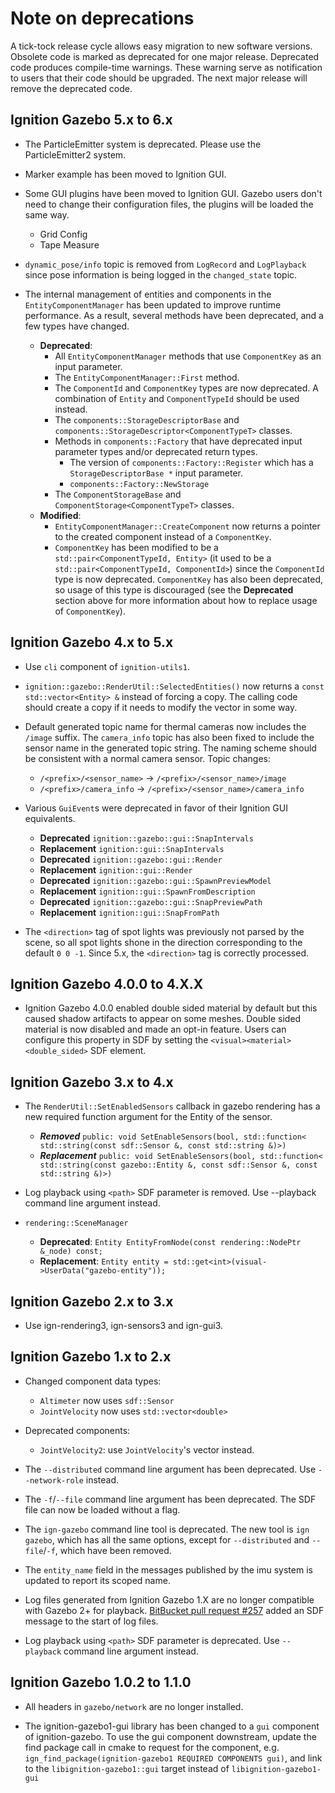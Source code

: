 # Note on deprecations
A tick-tock release cycle allows easy migration to new software versions.
Obsolete code is marked as deprecated for one major release.
Deprecated code produces compile-time warnings. These warning serve as
notification to users that their code should be upgraded. The next major
release will remove the deprecated code.

## Ignition Gazebo 5.x to 6.x

* The ParticleEmitter system is deprecated. Please use the ParticleEmitter2
system.

* Marker example has been moved to Ignition GUI.

* Some GUI plugins have been moved to Ignition GUI. Gazebo users don't need to
  change their configuration files, the plugins will be loaded the same way.
    * Grid Config
    * Tape Measure

* `dynamic_pose/info` topic is removed from `LogRecord` and `LogPlayback`
since pose information is being logged in the `changed_state` topic.

* The internal management of entities and components in the
  `EntityComponentManager` has been updated to improve runtime performance. As a
  result, several methods have been deprecated, and a few types have changed.
  * **Deprecated**:
    + All `EntityComponentManager` methods that use `ComponentKey` as an input
      parameter.
    + The `EntityComponentManager::First` method.
    + The `ComponentId` and `ComponentKey` types are now deprecated. A
      combination of `Entity` and `ComponentTypeId` should be used instead.
    + The `components::StorageDescriptorBase` and
      `components::StorageDescriptor<ComponentTypeT>` classes.
    + Methods in `components::Factory` that have deprecated input parameter
      types and/or deprecated return types.
        - The version of `components::Factory::Register` which has a
          `StorageDescriptorBase *` input parameter.
        - `components::Factory::NewStorage`
    + The `ComponentStorageBase` and `ComponentStorage<ComponentTypeT>` classes.
  * **Modified**:
    + `EntityComponentManager::CreateComponent` now returns a pointer to the
      created component instead of a `ComponentKey`.
    + `ComponentKey` has been modified to be a
      `std::pair<ComponentTypeId, Entity>` (it used to be a
      `std::pair<ComponentTypeId, ComponentId>`) since the `ComponentId` type
      is now deprecated. `ComponentKey` has also been deprecated, so usage of
      this type is discouraged (see the **Deprecated** section above for more
      information about how to replace usage of `ComponentKey`).

## Ignition Gazebo 4.x to 5.x

* Use `cli` component of `ignition-utils1`.

* `ignition::gazebo::RenderUtil::SelectedEntities()` now returns a
  `const std::vector<Entity> &` instead of forcing a copy. The calling code
  should create a copy if it needs to modify the vector in some way.

* Default generated topic name for thermal cameras now includes the `/image`
  suffix. The `camera_info` topic has also been fixed to include the sensor
  name in the generated topic string. The naming scheme should be consistent
  with a normal camera sensor. Topic changes:
    * `/<prefix>/<sensor_name>` -> `/<prefix>/<sensor_name>/image`
    * `/<prefix>/camera_info` -> `/<prefix>/<sensor_name>/camera_info`

* Various `GuiEvent`s were deprecated in favor of their Ignition GUI
  equivalents.
  * **Deprecated** `ignition::gazebo::gui::SnapIntervals`
  * **Replacement** `ignition::gui::SnapIntervals`
  * **Deprecated** `ignition::gazebo::gui::Render`
  * **Replacement** `ignition::gui::Render`
  * **Deprecated** `ignition::gazebo::gui::SpawnPreviewModel`
  * **Replacement** `ignition::gui::SpawnFromDescription`
  * **Deprecated** `ignition::gazebo::gui::SnapPreviewPath`
  * **Replacement** `ignition::gui::SnapFromPath`

* The `<direction>` tag of spot lights was previously not parsed by the
  scene, so all spot lights shone in the direction corresponding to the
  default `0 0 -1`. Since 5.x, the `<direction>` tag is correctly
  processed.

## Ignition Gazebo 4.0.0 to 4.X.X

* Ignition Gazebo 4.0.0 enabled double sided material by default but this
caused shadow artifacts to appear on some meshes. Double sided material is
now disabled and made an opt-in feature. Users can configure this property
in SDF by setting the `<visual><material><double_sided>` SDF element.

## Ignition Gazebo 3.x to 4.x

* The `RenderUtil::SetEnabledSensors` callback in gazebo rendering has a new
  required function argument for the Entity of the sensor.
    * ***Removed***
      `public: void SetEnableSensors(bool, std::function<
          std::string(const sdf::Sensor &, const std::string &)>)`
    * ***Replacement***
      `public: void SetEnableSensors(bool, std::function<
          std::string(const gazebo::Entity &,
          const sdf::Sensor &, const std::string &)>)`

* Log playback using `<path>` SDF parameter is removed. Use --playback command
  line argument instead.

* `rendering::SceneManager`
    * **Deprecated**: `Entity EntityFromNode(const rendering::NodePtr &_node) const;`
    * **Replacement**: `Entity entity = std::get<int>(visual->UserData("gazebo-entity"));`

## Ignition Gazebo 2.x to 3.x

* Use ign-rendering3, ign-sensors3 and ign-gui3.

## Ignition Gazebo 1.x to 2.x

* Changed component data types:
    * `Altimeter` now uses `sdf::Sensor`
    * `JointVelocity` now uses `std::vector<double>`

* Deprecated components:
    * `JointVelocity2`: use `JointVelocity`'s vector instead.

* The `--distributed` command line argument has been deprecated. Use
  `--network-role` instead.

* The `-f`/`--file` command line argument has been deprecated. The SDF
  file can now be loaded without a flag.

* The `ign-gazebo` command line tool is deprecated. The new tool is
  `ign gazebo`, which has all the same options, except for
  `--distributed` and `--file`/`-f`, which have been removed.

* The `entity_name` field in the messages published by the imu system is
updated to report its scoped name.

* Log files generated from Ignition Gazebo 1.X are no longer compatible with
Gazebo 2+ for playback. [BitBucket pull request
#257](https://osrf-migration.github.io/ignition-gh-pages/#!/ignitionrobotics/ign-gazebo/pull-requests/257)
added an SDF message to the start of log files.

* Log playback using `<path>` SDF parameter is deprecated. Use `--playback`
  command line argument instead.

## Ignition Gazebo 1.0.2 to 1.1.0

* All headers in `gazebo/network` are no longer installed.

* The ignition-gazebo1-gui library has been changed to a `gui` component of
ignition-gazebo. To use the gui component downstream, update the find package
call in cmake to request for the component, e.g.
`ign_find_package(ignition-gazebo1 REQUIRED COMPONENTS gui)`, and link to the
`libignition-gazebo1::gui` target instead of `libignition-gazebo1-gui`

